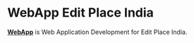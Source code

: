 # WebApp Edit Place India

**[WebApp](https://github.com/epworkplace/webapp)** is Web Application Development for Edit Place India.
